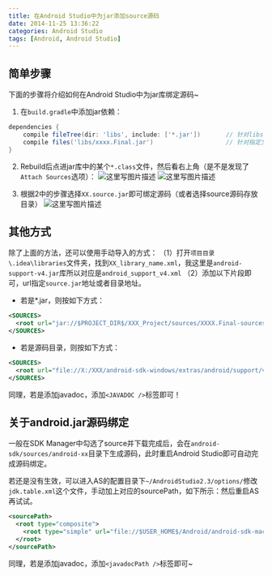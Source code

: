 ```yaml
---
title: 在Android Studio中为jar添加source源码
date: 2014-11-25 13:36:22
categories: Android Studio
tags: [Android, Android Studio]
---
```


## 简单步骤
下面的步骤将介绍如何在Android Studio中为jar库绑定源码~

1. 在`build.gradle`中添加jar依赖：
```gradle
dependencies {
    compile fileTree(dir: 'libs', include: ['*.jar'])       // 针对libs下的.jar库
    compile files('libs/xxxx.Final.jar')                    // 针对指定文件
}
```

2. Rebuild后点进jar库中的某个`*.class`文件，然后看右上角（是不是发现了`Attach Sources`选项）：
![这里写图片描述](20141125131858015.jpg)
![这里写图片描述](20141125131904774.jpg)

3. 根据2中的步骤选择`XX.source.jar`即可绑定源码（或者选择source源码存放目录）
![这里写图片描述](20141125132059122.jpg)

## 其他方式
除了上面的方法，还可以使用手动导入的方式：
（1）打开`项目目录\.idea\libraries`文件夹，找到`XX_library_name.xml`，我这里是`android-support-v4.jar`库所以对应是`android_support_v4.xml`
（2）添加以下片段即可，url指定`source.jar`地址或者目录地址。
- 若是*.jar，则按如下方式：
```xml
<SOURCES>
  <root url="jar://$PROJECT_DIR$/XXX_Project/sources/XXXX.Final-sources.jar!/" />
</SOURCES>
```
- 若是源码目录，则按如下方式：
```xml
<SOURCES>
  <root url="file://X:/XXX/android-sdk-windows/extras/android/support/v4/src/java" />
</SOURCES>
```
同理，若是添加javadoc，添加`<JAVADOC />`标签即可！

## 关于android.jar源码绑定
一般在SDK Manager中勾选了source并下载完成后，会在`android-sdk/sources/android-xx`目录下生成源码，此时重启Android Studio即可自动完成源码绑定。

若还是没有生效，可以进入AS的配置目录下`~/AndroidStudio2.3/options/`修改`jdk.table.xml`这个文件，手动加上对应的sourcePath，如下所示：然后重启AS再试试。
```xml
<sourcePath>
  <root type="composite">
    <root type="simple" url="file://$USER_HOME$/Android/android-sdk-macosx/sources/android-17" />
  </root>
</sourcePath>
```
同理，若是添加javadoc，添加`<javadocPath />`标签即可~